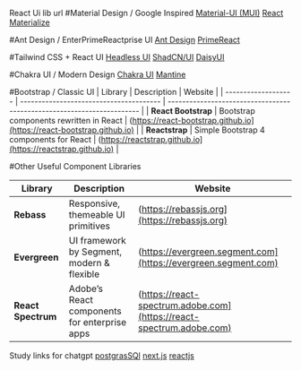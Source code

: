 React Ui lib url
#Material Design / Google Inspired
[Material-UI (MUI)](https://mui.com/material-ui/getting-started/)
[React Materialize](https://react-materialize.github.io/react-materialize/?path=/story/react-materialize--welcome)

#Ant Design / EnterPrimeReactprise UI
[Ant Design](https://ant.design/)
[PrimeReact](https://www.primefaces.org/blog/primereact-3-4-0-released/)

#Tailwind CSS + React UI
[Headless UI](https://headlessui.com/)
[ShadCN/UI](https://ui.shadcn.com/)
[DaisyUI](https://daisyui.com/)

#Chakra UI / Modern Design
[Chakra UI](https://chakra-ui.com/)
[Mantine](https://mantine.dev/)

#Bootstrap / Classic UI
| Library             | Description                             | Website                                                                |
| ------------------- | --------------------------------------- | ---------------------------------------------------------------------- |
| **React Bootstrap** | Bootstrap components rewritten in React | (https://react-bootstrap.github.io](https://react-bootstrap.github.io) |
| **Reactstrap**      | Simple Bootstrap 4 components for React | (https://reactstrap.github.io](https://reactstrap.github.io)           |

#Other Useful Component Libraries

| Library            | Description                                  | Website                                                              |
| ------------------ | -------------------------------------------- | -------------------------------------------------------------------- |
| **Rebass**         | Responsive, themeable UI primitives          | (https://rebassjs.org](https://rebassjs.org)                         |
| **Evergreen**      | UI framework by Segment, modern & flexible   | (https://evergreen.segment.com](https://evergreen.segment.com)       |
| **React Spectrum** | Adobe’s React components for enterprise apps | (https://react-spectrum.adobe.com](https://react-spectrum.adobe.com) |



Study links for chatgpt
[postgrasSQl](https://chatgpt.com/c/68f87a3f-47c4-8322-a142-85fc8fc4c02b)
[next.js]()
[reactjs]()
